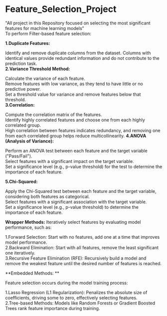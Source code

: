 # Feature_Selection_Project
"All  project in this Repository focused on selecting the most significant features for machine learning models"\
To perform Filter-based feature selection:

**1.Duplicate Features:**

Identify and remove duplicate columns from the dataset. Columns with identical values provide redundant information and do not contribute to the prediction task.\
**2.Variance Threshold Method:**

Calculate the variance of each feature.\
Remove features with low variance, as they tend to have little or no predictive power.\
Set a threshold value for variance and remove features below that threshold.\
**3.Correlation:**

Compute the correlation matrix of the features.\
Identify highly correlated features and choose one from each highly correlated group.\
High correlation between features indicates redundancy, and removing one from each correlated group helps reduce multicollinearity.
**4.ANOVA (Analysis of Variance):**

Perform an ANOVA test between each feature and the target variable ("Pass/Fail").\
Select features with a significant impact on the target variable.\
Set a significance level (e.g., p-value threshold) for the test to determine the importance of each feature.

**5.Chi-Squared:**

Apply the Chi-Squared test between each feature and the target variable, considering both features as categorical.\
Select features with a significant association with the target variable.\
Set a significance level (e.g., p-value threshold) to determine the importance of each feature.

**Wrapper Methods:**
Iteratively select features by evaluating model performance, such as:

1.Forward Selection: Start with no features, add one at a time that improves model performance.\
2.Backward Elimination: Start with all features, remove the least significant one iteratively.\
3.Recursive Feature Elimination (RFE): Recursively build a model and remove the weakest feature until the desired number of features is reached.

**Embedded Methods: **

Feature selection occurs during the model training process:

1.Lasso Regression (L1 Regularization): Penalizes the absolute size of coefficients, driving some to zero, effectively selecting features.\
2.Tree-based Methods: Models like Random Forests or Gradient Boosted Trees rank feature importance during training.
